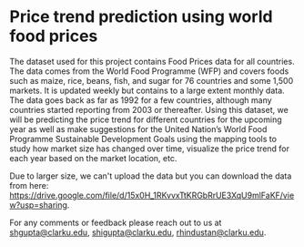 # Price trend prediction using world food prices

The dataset used for this project contains Food Prices data for all countries. The data comes from the World Food Programme (WFP) and covers foods such as maize, rice, beans, fish, and sugar for 76 countries and some 1,500 markets. It is updated weekly but contains to a large extent monthly data. The data goes back as far as 1992 for a few countries, although many countries started reporting from 2003 or thereafter.
Using this dataset, we will be predicting the price trend for different countries for the upcoming year as well as make suggestions for the United Nation’s World Food Programme Sustainable Development Goals using the mapping tools to study how market size has changed over time, visualize the price trend for each year based on the market location, etc. 

Due to larger size, we can't upload the data but you can download the data from here: https://drive.google.com/file/d/15x0H_1RKvvxTtKRGbRrUE3XqU9mlFaKF/view?usp=sharing.

For any comments or feedback please reach out to us at shgupta@clarku.edu, shigupta@clarku.edu, rhindustan@clarku.edu.

